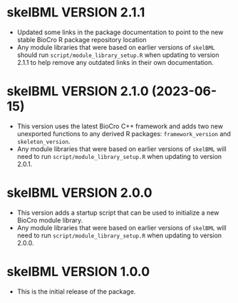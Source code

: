 <!--
This file should document all pull requests and all user-visible changes.

When a pull request is completed, changes made should be added to a section at
the top of this file called "# UNRELEASED". All changes should be categorized
under "## MAJOR CHANGES", "## MINOR CHANGES", or "## BUG FIXES" following the
major.minor.patch structure of semantic versioning. When applicable, entries
should include direct links to the relevant pull requests.

Then, when a new release is made, "# UNRELEASED" should be replaced by a heading
with the new version number, such as "# CHANGES IN skelBML VERSION 2.0.0." This
section will combine all of the release notes from all of the pull requests
merged in since the previous release.

Subsequent commits will then include a new "UNRELEASED" section in preparation
for the next release.
-->

# skelBML VERSION 2.1.1

- Updated some links in the package documentation to point to the new stable
  BioCro R package repository location
- Any module libraries that were based on earlier versions of `skelBML` should
  run `script/module_library_setup.R` when updating to version 2.1.1 to help
  remove any outdated links in their own documentation.

# skelBML VERSION 2.1.0 (2023-06-15)

- This version uses the latest BioCro C++ framework and adds two new unexported
  functions to any derived R packages: `framework_version` and
  `skeleton_version`.
- Any module libraries that were based on earlier versions of `skelBML` will
  need to run `script/module_library_setup.R` when updating to version 2.0.1.

# skelBML VERSION 2.0.0

- This version adds a startup script that can be used to initialize a new BioCro
  module library.
- Any module libraries that were based on earlier versions of `skelBML` will
  need to run `script/module_library_setup.R` when updating to version 2.0.0.

# skelBML VERSION 1.0.0

- This is the initial release of the package.
